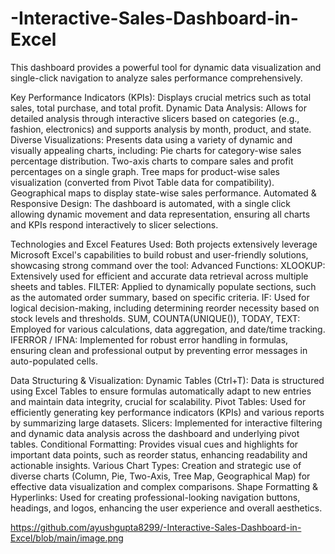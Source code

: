 # -Interactive-Sales-Dashboard-in-Excel

This dashboard provides a powerful tool for dynamic data visualization and single-click navigation to analyze sales performance comprehensively.

Key Performance Indicators (KPIs): Displays crucial metrics such as total sales, total purchase, and total profit.
Dynamic Data Analysis: Allows for detailed analysis through interactive slicers based on categories (e.g., fashion, electronics) and supports analysis by month, product, and state.
Diverse Visualizations: Presents data using a variety of dynamic and visually appealing charts, including:
Pie charts for category-wise sales percentage distribution.
Two-axis charts to compare sales and profit percentages on a single graph.
Tree maps for product-wise sales visualization (converted from Pivot Table data for compatibility).
Geographical maps to display state-wise sales performance.
Automated & Responsive Design: The dashboard is automated, with a single click allowing dynamic movement and data representation, ensuring all charts and KPIs respond interactively to slicer selections.


Technologies and Excel Features Used:
Both projects extensively leverage Microsoft Excel's capabilities to build robust and user-friendly solutions, showcasing strong command over the tool:
Advanced Functions:
XLOOKUP: Extensively used for efficient and accurate data retrieval across multiple sheets and tables.
FILTER: Applied to dynamically populate sections, such as the automated order summary, based on specific criteria.
IF: Used for logical decision-making, including determining reorder necessity based on stock levels and thresholds.
SUM, COUNTA(UNIQUE()), TODAY, TEXT: Employed for various calculations, data aggregation, and date/time tracking.
IFERROR / IFNA: Implemented for robust error handling in formulas, ensuring clean and professional output by preventing error messages in auto-populated cells.


Data Structuring & Visualization:
Dynamic Tables (Ctrl+T): Data is structured using Excel Tables to ensure formulas automatically adapt to new entries and maintain data integrity, crucial for scalability.
Pivot Tables: Used for efficiently generating key performance indicators (KPIs) and various reports by summarizing large datasets.
Slicers: Implemented for interactive filtering and dynamic data analysis across the dashboard and underlying pivot tables.
Conditional Formatting: Provides visual cues and highlights for important data points, such as reorder status, enhancing readability and actionable insights.
Various Chart Types: Creation and strategic use of diverse charts (Column, Pie, Two-Axis, Tree Map, Geographical Map) for effective data visualization and complex comparisons.
Shape Formatting & Hyperlinks: Used for creating professional-looking navigation buttons, headings, and logos, enhancing the user experience and overall aesthetics.

https://github.com/ayushgupta8299/-Interactive-Sales-Dashboard-in-Excel/blob/main/image.png

